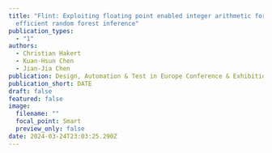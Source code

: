 ```yaml
---
title: "Flint: Exploiting floating point enabled integer arithmetic for
  efficient random forest inference"
publication_types:
  - "1"
authors:
  - Christian Hakert
  - Kuan-Hsun Chen
  - Jian-Jia Chen
publication: Design, Automation & Test in Europe Conference & Exhibition
publication_short: DATE
draft: false
featured: false
image:
  filename: ""
  focal_point: Smart
  preview_only: false
date: 2024-03-24T23:03:25.290Z
---
```

